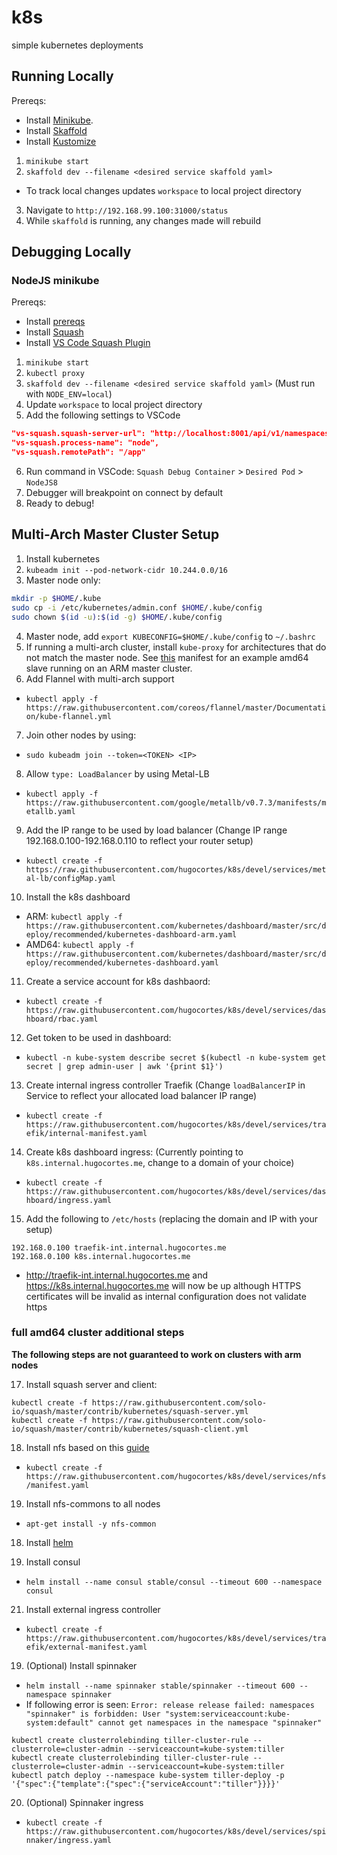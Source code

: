 # k8s
simple kubernetes deployments

## Running Locally

Prereqs:
* Install [Minikube](https://kubernetes.io/docs/setup/minikube/).
* Install [Skaffold](https://github.com/GoogleContainerTools/skaffold#installation)
* Install [Kustomize](https://github.com/kubernetes-sigs/kustomize/blob/master/INSTALL.md)

1. `minikube start`
2. `skaffold dev --filename <desired service skaffold yaml>`
  - To track local changes updates `workspace` to local project directory
3. Navigate to `http://192.168.99.100:31000/status`
4. While `skaffold` is running, any changes made will rebuild

## Debugging Locally

### NodeJS minikube

Prereqs:
* Install [prereqs](#running-locally)
* Install [Squash](https://github.com/solo-io/squash/tree/master/docs/install)
* Install [VS Code Squash Plugin](https://marketplace.visualstudio.com/items?itemName=ilevine.squash)
1. `minikube start`
2. `kubectl proxy`
3. `skaffold dev --filename <desired service skaffold yaml>` (Must run with `NODE_ENV=local`)
4. Update `workspace` to local project directory
5. Add the following settings to VSCode
```json
"vs-squash.squash-server-url": "http://localhost:8001/api/v1/namespaces/squash/services/squash-server:http-squash-api/proxy/api/v2",
"vs-squash.process-name": "node",
"vs-squash.remotePath": "/app"
```
6. Run command in VSCode: `Squash Debug Container` > `Desired Pod` > `NodeJS8`
7. Debugger will breakpoint on connect by default
8. Ready to debug!

## Multi-Arch Master Cluster Setup

1. Install kubernetes
2. `kubeadm init --pod-network-cidr 10.244.0.0/16`
3. Master node only:
```sh
mkdir -p $HOME/.kube
sudo cp -i /etc/kubernetes/admin.conf $HOME/.kube/config
sudo chown $(id -u):$(id -g) $HOME/.kube/config
```
4. Master node, add `export KUBECONFIG=$HOME/.kube/config` to `~/.bashrc`
5. If running a multi-arch cluster, install `kube-proxy` for architectures that do not match the master node. See [this](https://raw.githubusercontent.com/hugocortes/k8s/devel/services/arm-master/kube-proxy/kube-proxy-amd64-slave.yaml) manifest for an example amd64 slave running on an ARM master cluster.
6. Add Flannel with multi-arch support
- `kubectl apply -f https://raw.githubusercontent.com/coreos/flannel/master/Documentation/kube-flannel.yml`
7. Join other nodes by using:
- `sudo kubeadm join --token=<TOKEN> <IP>`
8. Allow `type: LoadBalancer` by using Metal-LB
- `kubectl apply -f https://raw.githubusercontent.com/google/metallb/v0.7.3/manifests/metallb.yaml`
9. Add the IP range to be used by load balancer  (Change IP range 192.168.0.100-192.168.0.110 to reflect your router setup)
- `kubectl create -f https://raw.githubusercontent.com/hugocortes/k8s/devel/services/metal-lb/configMap.yaml`
10. Install the k8s dashboard
- ARM: `kubectl apply -f https://raw.githubusercontent.com/kubernetes/dashboard/master/src/deploy/recommended/kubernetes-dashboard-arm.yaml`
- AMD64: `kubectl apply -f https://raw.githubusercontent.com/kubernetes/dashboard/master/src/deploy/recommended/kubernetes-dashboard.yaml`
11. Create a service account for k8s dashbaord:
- `kubectl create -f https://raw.githubusercontent.com/hugocortes/k8s/devel/services/dashboard/rbac.yaml`
12. Get token to be used in dashboard:
- `kubectl -n kube-system describe secret $(kubectl -n kube-system get secret | grep admin-user | awk '{print $1}')`
13. Create internal ingress controller Traefik (Change `loadBalancerIP` in Service to reflect your allocated load balancer IP range)
- `kubectl create -f https://raw.githubusercontent.com/hugocortes/k8s/devel/services/traefik/internal-manifest.yaml`
14. Create k8s dashboard ingress: (Currently pointing to `k8s.internal.hugocortes.me`, change to a domain of your choice)
- `kubectl create -f https://raw.githubusercontent.com/hugocortes/k8s/devel/services/dashboard/ingress.yaml`
15. Add the following to `/etc/hosts` (replacing the domain and IP with your setup)
```
192.168.0.100 traefik-int.internal.hugocortes.me
192.168.0.100 k8s.internal.hugocortes.me
```
- http://traefik-int.internal.hugocortes.me and https://k8s.internal.hugocortes.me will now be up although HTTPS certificates will be invalid as internal configuration does not validate https

### full amd64 cluster additional steps

**The following steps are not guaranteed to work on clusters with arm nodes**

17. Install squash server and client:
```
kubectl create -f https://raw.githubusercontent.com/solo-io/squash/master/contrib/kubernetes/squash-server.yml
kubectl create -f https://raw.githubusercontent.com/solo-io/squash/master/contrib/kubernetes/squash-client.yml
```

18. Install nfs based on this [guide](
https://github.com/kubernetes-incubator/external-storage/blob/master/nfs/docs/deployment.md#in-kubernetes---statefulset-of-1-replica)
- `kubectl create -f https://raw.githubusercontent.com/hugocortes/k8s/devel/services/nfs/manifest.yaml`

19. Install nfs-commons to all nodes
- `apt-get install -y nfs-common`

18. Install [helm](https://docs.helm.sh/using_helm/#installing-helm)

20. Install consul
- `helm install --name consul stable/consul --timeout 600 --namespace consul`

21. Install external ingress controller
- `kubectl create -f https://raw.githubusercontent.com/hugocortes/k8s/devel/services/traefik/external-manifest.yaml`

19. (Optional) Install spinnaker
- `helm install --name spinnaker stable/spinnaker --timeout 600 --namespace spinnaker`
- If following error is seen: `Error: release release failed: namespaces "spinnaker" is forbidden: User "system:serviceaccount:kube-system:default" cannot get namespaces in the namespace "spinnaker"`
```
kubectl create clusterrolebinding tiller-cluster-rule --clusterrole=cluster-admin --serviceaccount=kube-system:tiller
kubectl create clusterrolebinding tiller-cluster-rule --clusterrole=cluster-admin --serviceaccount=kube-system:tiller
kubectl patch deploy --namespace kube-system tiller-deploy -p '{"spec":{"template":{"spec":{"serviceAccount":"tiller"}}}}'
```

20. (Optional) Spinnaker ingress
- `kubectl create -f https://raw.githubusercontent.com/hugocortes/k8s/devel/services/spinnaker/ingress.yaml`

